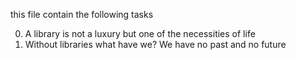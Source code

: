 this file contain the following tasks

0. A library is not a luxury but one of the necessities of life
1. Without libraries what have we? We have no past and no future
